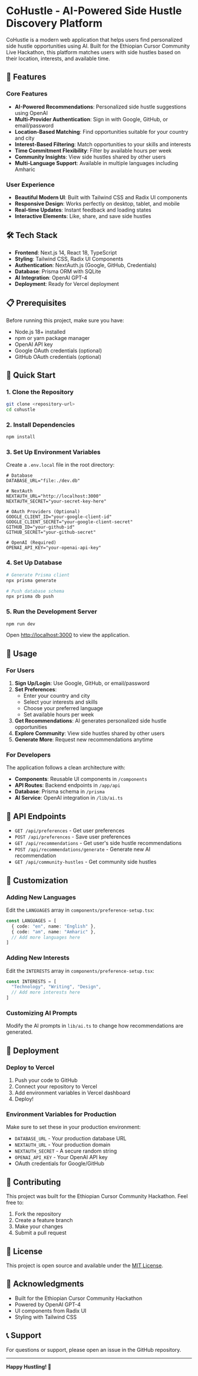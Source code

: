 # CoHustle - AI-Powered Side Hustle Discovery Platform

CoHustle is a modern web application that helps users find personalized side hustle opportunities using AI. Built for the Ethiopian Cursor Community Live Hackathon, this platform matches users with side hustles based on their location, interests, and available time.

## 🚀 Features

### Core Features
- **AI-Powered Recommendations**: Personalized side hustle suggestions using OpenAI
- **Multi-Provider Authentication**: Sign in with Google, GitHub, or email/password
- **Location-Based Matching**: Find opportunities suitable for your country and city
- **Interest-Based Filtering**: Match opportunities to your skills and interests
- **Time Commitment Flexibility**: Filter by available hours per week
- **Community Insights**: View side hustles shared by other users
- **Multi-Language Support**: Available in multiple languages including Amharic

### User Experience
- **Beautiful Modern UI**: Built with Tailwind CSS and Radix UI components
- **Responsive Design**: Works perfectly on desktop, tablet, and mobile
- **Real-time Updates**: Instant feedback and loading states
- **Interactive Elements**: Like, share, and save side hustles

## 🛠️ Tech Stack

- **Frontend**: Next.js 14, React 18, TypeScript
- **Styling**: Tailwind CSS, Radix UI Components
- **Authentication**: NextAuth.js (Google, GitHub, Credentials)
- **Database**: Prisma ORM with SQLite
- **AI Integration**: OpenAI GPT-4
- **Deployment**: Ready for Vercel deployment

## 📋 Prerequisites

Before running this project, make sure you have:

- Node.js 18+ installed
- npm or yarn package manager
- OpenAI API key
- Google OAuth credentials (optional)
- GitHub OAuth credentials (optional)

## 🚀 Quick Start

### 1. Clone the Repository
```bash
git clone <repository-url>
cd cohustle
```

### 2. Install Dependencies
```bash
npm install
```

### 3. Set Up Environment Variables
Create a `.env.local` file in the root directory:

```env
# Database
DATABASE_URL="file:./dev.db"

# NextAuth
NEXTAUTH_URL="http://localhost:3000"
NEXTAUTH_SECRET="your-secret-key-here"

# OAuth Providers (Optional)
GOOGLE_CLIENT_ID="your-google-client-id"
GOOGLE_CLIENT_SECRET="your-google-client-secret"
GITHUB_ID="your-github-id"
GITHUB_SECRET="your-github-secret"

# OpenAI (Required)
OPENAI_API_KEY="your-openai-api-key"
```

### 4. Set Up Database
```bash
# Generate Prisma client
npx prisma generate

# Push database schema
npx prisma db push
```

### 5. Run the Development Server
```bash
npm run dev
```

Open [http://localhost:3000](http://localhost:3000) to view the application.

## 📱 Usage

### For Users

1. **Sign Up/Login**: Use Google, GitHub, or email/password
2. **Set Preferences**: 
   - Enter your country and city
   - Select your interests and skills
   - Choose your preferred language
   - Set available hours per week
3. **Get Recommendations**: AI generates personalized side hustle opportunities
4. **Explore Community**: View side hustles shared by other users
5. **Generate More**: Request new recommendations anytime

### For Developers

The application follows a clean architecture with:

- **Components**: Reusable UI components in `/components`
- **API Routes**: Backend endpoints in `/app/api`
- **Database**: Prisma schema in `/prisma`
- **AI Service**: OpenAI integration in `/lib/ai.ts`

## 🔧 API Endpoints

- `GET /api/preferences` - Get user preferences
- `POST /api/preferences` - Save user preferences
- `GET /api/recommendations` - Get user's side hustle recommendations
- `POST /api/recommendations/generate` - Generate new AI recommendation
- `GET /api/community-hustles` - Get community side hustles

## 🎨 Customization

### Adding New Languages
Edit the `LANGUAGES` array in `components/preference-setup.tsx`:

```typescript
const LANGUAGES = [
  { code: "en", name: "English" },
  { code: "am", name: "Amharic" },
  // Add more languages here
]
```

### Adding New Interests
Edit the `INTERESTS` array in `components/preference-setup.tsx`:

```typescript
const INTERESTS = [
  "Technology", "Writing", "Design",
  // Add more interests here
]
```

### Customizing AI Prompts
Modify the AI prompts in `lib/ai.ts` to change how recommendations are generated.

## 🚀 Deployment

### Deploy to Vercel

1. Push your code to GitHub
2. Connect your repository to Vercel
3. Add environment variables in Vercel dashboard
4. Deploy!

### Environment Variables for Production

Make sure to set these in your production environment:

- `DATABASE_URL` - Your production database URL
- `NEXTAUTH_URL` - Your production domain
- `NEXTAUTH_SECRET` - A secure random string
- `OPENAI_API_KEY` - Your OpenAI API key
- OAuth credentials for Google/GitHub

## 🤝 Contributing

This project was built for the Ethiopian Cursor Community Hackathon. Feel free to:

1. Fork the repository
2. Create a feature branch
3. Make your changes
4. Submit a pull request

## 📄 License

This project is open source and available under the [MIT License](LICENSE).

## 🙏 Acknowledgments

- Built for the Ethiopian Cursor Community Hackathon
- Powered by OpenAI GPT-4
- UI components from Radix UI
- Styling with Tailwind CSS

## 📞 Support

For questions or support, please open an issue in the GitHub repository.

---

**Happy Hustling! 💪**
